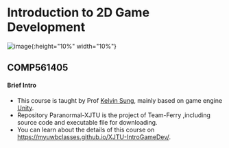# Introduction to 2D Game Development
![image](https://github.com/kiyotakali/Paranormal-XJTU/blob/main/ad1.png){:height="10%" width="10%"}
## COMP561405
#### Brief Intro
- This course is taught by Prof [Kelvin Sung](https://faculty.washington.edu/ksung/), mainly based on game engine [Unity](https://unity.com/cn).
- Repository Paranormal-XJTU is the project of Team-Ferry ,including source code and executable file for downloading.
- You can learn about the details of this course on https://myuwbclasses.github.io/XJTU-IntroGameDev/.


